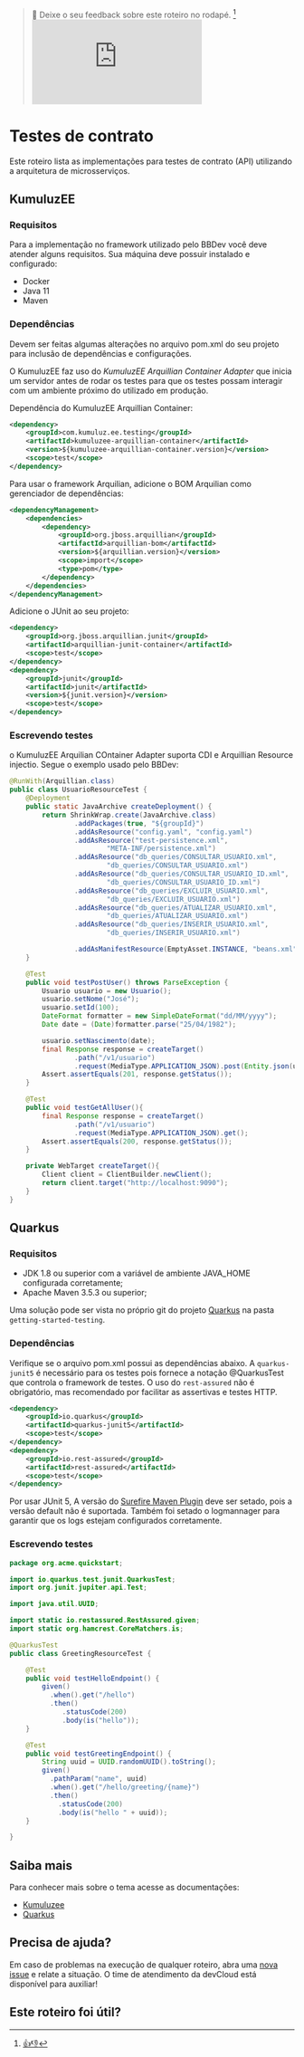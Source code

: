 > :speech_balloon: Deixe o seu feedback sobre este roteiro no rodapé. [^1] 
![](https://eni.bb.com.br/eni1/matomo.php?idsite=469&amp;rec=1&amp;url=https://fontes.intranet.bb.com.br/dev/publico/roteiros/-/blob/master/testes/TestesDeContrato.md&amp;action_name=testes/TestesDeContrato)

# Testes de contrato

Este roteiro lista as implementações para testes de contrato (API) utilizando a arquitetura de microsserviços.

## KumuluzEE

### Requisitos
Para a implementação no framework utilizado pelo BBDev você deve atender alguns requisitos. Sua máquina deve possuir instalado e configurado:

- Docker
- Java 11
- Maven

### Dependências

Devem ser feitas algumas alterações no arquivo pom.xml do seu projeto para inclusão de dependências e configurações.

O KumuluzEE faz uso do *KumuluzEE Arquillian Container Adapter* que inicia um servidor antes de rodar os testes para que os testes possam interagir com um ambiente próximo do utilizado em produção.

Dependência do KumuluzEE Arquillian Container:
```xml
<dependency>
    <groupId>com.kumuluz.ee.testing</groupId>
    <artifactId>kumuluzee-arquillian-container</artifactId>
    <version>${kumuluzee-arquillian-container.version}</version>
    <scope>test</scope>
</dependency>
```
Para usar o framework Arquilian, adicione o BOM Arquilian como gerenciador de dependências:
```xml
<dependencyManagement>
    <dependencies>
        <dependency>
            <groupId>org.jboss.arquillian</groupId>
            <artifactId>arquillian-bom</artifactId>
            <version>${arquillian.version}</version>
            <scope>import</scope>
            <type>pom</type>
        </dependency>
    </dependencies>
</dependencyManagement>
```
Adicione o JUnit ao seu projeto:
```xml
<dependency>
    <groupId>org.jboss.arquillian.junit</groupId>
    <artifactId>arquillian-junit-container</artifactId>
    <scope>test</scope>
</dependency>
<dependency>
    <groupId>junit</groupId>
    <artifactId>junit</artifactId>
    <version>${junit.version}</version>
    <scope>test</scope>
</dependency>
```

### Escrevendo testes

o KumuluzEE Arquilian COntainer Adapter suporta CDI e  Arquillian Resource injectio. Segue o exemplo usado pelo BBDev:

```java
@RunWith(Arquillian.class)
public class UsuarioResourceTest {
    @Deployment
    public static JavaArchive createDeployment() {
        return ShrinkWrap.create(JavaArchive.class)
                .addPackages(true, "${groupId}")
                .addAsResource("config.yaml", "config.yaml")
                .addAsResource("test-persistence.xml",
                        "META-INF/persistence.xml")
                .addAsResource("db_queries/CONSULTAR_USUARIO.xml",
                        "db_queries/CONSULTAR_USUARIO.xml")
                .addAsResource("db_queries/CONSULTAR_USUARIO_ID.xml",
                        "db_queries/CONSULTAR_USUARIO_ID.xml")
                .addAsResource("db_queries/EXCLUIR_USUARIO.xml",
                        "db_queries/EXCLUIR_USUARIO.xml")
                .addAsResource("db_queries/ATUALIZAR_USUARIO.xml",
                        "db_queries/ATUALIZAR_USUARIO.xml")
                .addAsResource("db_queries/INSERIR_USUARIO.xml",
                        "db_queries/INSERIR_USUARIO.xml")

                .addAsManifestResource(EmptyAsset.INSTANCE, "beans.xml");
    }

    @Test
    public void testPostUser() throws ParseException {
        Usuario usuario = new Usuario();
        usuario.setNome("José");
        usuario.setId(100);
        DateFormat formatter = new SimpleDateFormat("dd/MM/yyyy");
        Date date = (Date)formatter.parse("25/04/1982");

        usuario.setNascimento(date);
        final Response response = createTarget()
                .path("/v1/usuario")
                .request(MediaType.APPLICATION_JSON).post(Entity.json(usuario));
        Assert.assertEquals(201, response.getStatus());
    }

    @Test
    public void testGetAllUser(){
        final Response response = createTarget()
                .path("/v1/usuario")
                .request(MediaType.APPLICATION_JSON).get();
        Assert.assertEquals(200, response.getStatus());
    }

    private WebTarget createTarget(){
        Client client = ClientBuilder.newClient();
        return client.target("http://localhost:9090");
    }
}

```

## Quarkus

### Requisitos

- JDK 1.8 ou superior com a variável de ambiente JAVA_HOME configurada corretamente;
- Apache Maven 3.5.3 ou superior;

Uma solução pode ser vista no próprio git do projeto [Quarkus](https://github.com/quarkusio/quarkus-quickstarts) na pasta `getting-started-testing`.

### Dependências

Verifique se o arquivo pom.xml possui as dependências abaixo. A `quarkus-junit5` é necessário para os testes pois fornece a notação @QuarkusTest que controla o framework de testes. O uso do `rest-assured` não é obrigatório, mas recomendado por facilitar as assertivas e testes HTTP.

```xml
<dependency>
    <groupId>io.quarkus</groupId>
    <artifactId>quarkus-junit5</artifactId>
    <scope>test</scope>
</dependency>
<dependency>
    <groupId>io.rest-assured</groupId>
    <artifactId>rest-assured</artifactId>
    <scope>test</scope>
</dependency>
```
Por usar JUnit 5, A versão do [Surefire Maven Plugin](https://maven.apache.org/surefire/maven-surefire-plugin/) deve ser setado, pois a versão default não é suportada. Também foi setado o logmannager para garantir que os logs estejam configurados corretamente.

### Escrevendo testes
```java
package org.acme.quickstart;

import io.quarkus.test.junit.QuarkusTest;
import org.junit.jupiter.api.Test;

import java.util.UUID;

import static io.restassured.RestAssured.given;
import static org.hamcrest.CoreMatchers.is;

@QuarkusTest
public class GreetingResourceTest {

    @Test
    public void testHelloEndpoint() {
        given()
          .when().get("/hello")
          .then()
             .statusCode(200)
             .body(is("hello"));
    }

    @Test
    public void testGreetingEndpoint() {
        String uuid = UUID.randomUUID().toString();
        given()
          .pathParam("name", uuid)
          .when().get("/hello/greeting/{name}")
          .then()
            .statusCode(200)
            .body(is("hello " + uuid));
    }

}
```

## Saiba mais 
Para conhecer mais sobre o tema acesse as documentações:
- [Kumuluzee](https://github.com/kumuluz/kumuluzee-testing/tree/master/kumuluzee-arquillian-container)
- [Quarkus](https://quarkus.io/guides/getting-started-testing)

## Precisa de ajuda?
Em caso de problemas na execução de qualquer roteiro, abra uma [nova issue](https://fontes.intranet.bb.com.br/dev/publico/atendimento/-/issues) e relate a situação. O time de atendimento da devCloud está disponível para auxiliar! 

## Este roteiro foi útil?
[^1]: [👍👎](http://feedback.dev.intranet.bb.com.br/?origem=roteiros&url_origem=fontes.intranet.bb.com.br/dev/publico/roteiros/-/blob/master/testes/TestesDeContrato.md&internalidade=testes/TestesDeContrato)
 

